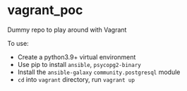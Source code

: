 # vagrant_poc
Dummy repo to play around with Vagrant


To use:
* Create a python3.9+ virtual environment
* Use pip to install `ansible`, `psycopg2-binary`
* Install the `ansible-galaxy` `community.postgresql` module
* `cd` into `vagrant` directory, run `vagrant up`